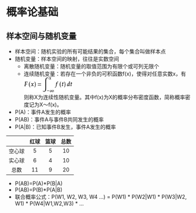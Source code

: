 # 概率论基础
## 样本空间与随机变量

* 样本空间：随机实验的所有可能结果的集合，每个集合叫做样本点
* 随机变量：样本空间的映射，往往是实数空间
    * 离散随机变量：随机变量的取值范围为有限个或可列无限个
    * 连续随机变量：若存在一个非负的可积函数f(x)，使得对任意实数x，有  
    ![](./img/basic_theory_1.png)  
    则称X为连续性随机变量。其中f(x)为X的概率分布密度函数，简称概率密度记为X～f(x)。
* P(A)：事件A发生的概率
* P(AB)：事件A与事件B共同发生的概率
* P(A|B)：已知事件B发生，事件A发生的概率


| |红球 |篮球 |总数 |
|:---:|:---:|:---:|:---:|
|空心球 |5 |5 |10 |
|实心球 |6 |4 |10 |
|总数 |11 |9 |20 |

* P(AB)=P(A)*P(B|A)
* P(AB)=P(B)*P(A|B)
* 联合概率公式：P(W1, W2, W3, W4 ...) = P(W1) * P(W2|W1) * P(W3|W2, W1) * P(W4|W1,W2,W3) * ...